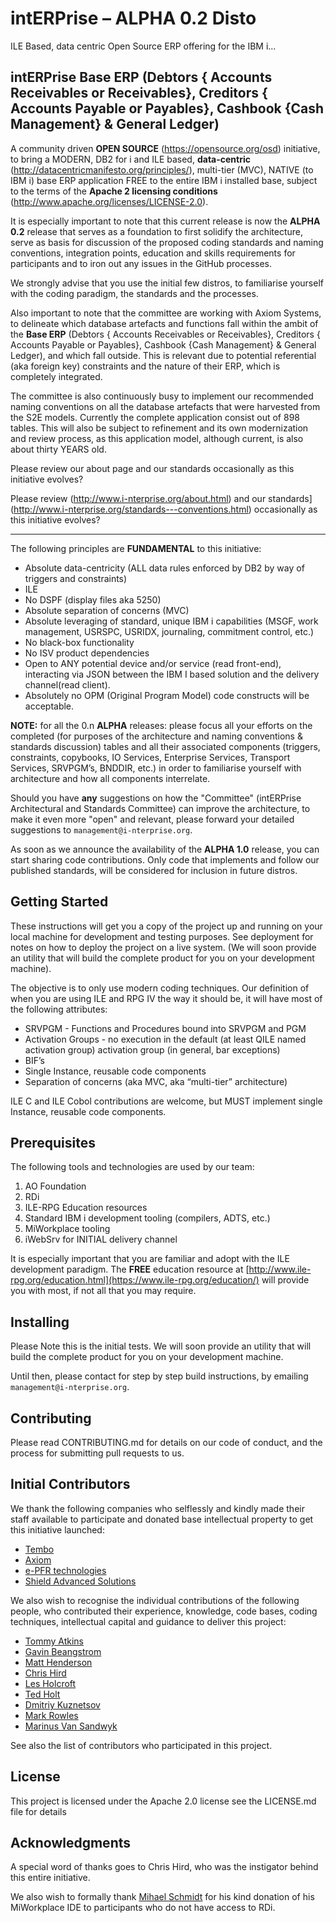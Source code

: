 # intERPrise – ALPHA 0.2 Disto
ILE Based, data centric Open Source ERP offering for the IBM i... 

## intERPrise Base ERP (Debtors { Accounts Receivables or Receivables}, Creditors { Accounts Payable or Payables}, Cashbook {Cash Management} & General Ledger)

A community driven **OPEN SOURCE** (https://opensource.org/osd) initiative, to bring a MODERN, DB2 for i and ILE based, **data-centric** (http://datacentricmanifesto.org/principles/), multi-tier (MVC), NATIVE (to IBM i) base ERP application FREE to the entire IBM i installed base, subject to the terms of the **Apache 2 licensing conditions** (http://www.apache.org/licenses/LICENSE-2.0).

It is especially important to note that this current release is now the **ALPHA 0.2** release that serves as a foundation to first solidify the architecture, serve as basis for discussion of the proposed coding standards and naming conventions, integration points, education and skills requirements for participants and to iron out any issues in the GitHub processes. 

We strongly advise that you use the initial few distros, to familiarise yourself with the coding paradigm, the standards and the processes.

Also important to note that the committee are working with Axiom Systems, to delineate which database artefacts and functions fall within the ambit of the **Base ERP** (Debtors { Accounts Receivables or Receivables}, Creditors { Accounts Payable or Payables}, Cashbook {Cash Management} & General Ledger), and which fall outside. This is relevant due to potential referential (aka foreign key) constraints and the nature of their ERP, which is completely integrated.

The committee is also continuously busy to implement our recommended naming conventions on all the database artefacts that were harvested from the S2E models. Currently the complete application consist out of 898 tables. This will also be subject to refinement and its own modernization and review process, as this application model, although current, is also about thirty YEARS old.

Please review our about page and our standards occasionally as this initiative evolves?


Please review (http://www.i-nterprise.org/about.html) and our standards](http://www.i-nterprise.org/standards---conventions.html) occasionally as this initiative evolves?

---

The following principles are **FUNDAMENTAL** to this initiative:
 
* Absolute data-centricity (ALL data rules enforced by DB2 by way of triggers and constraints)
* ILE
* No DSPF (display files aka 5250)
* Absolute separation of concerns (MVC)
* Absolute leveraging of standard, unique IBM i capabilities (MSGF, work management, USRSPC, USRIDX, journaling, commitment control, etc.)
* No black-box functionality
* No ISV product dependencies
* Open to ANY potential device and/or service (read front-end), interacting via JSON between the IBM I based solution and the delivery channel(read client).
* Absolutely no OPM (Original Program Model) code constructs will be acceptable.

**NOTE:** for all the 0.n **ALPHA** releases: please focus all your efforts on the completed (for purposes of the architecture and naming conventions & standards discussion) tables and all their associated components (triggers, constraints, copybooks, IO Services, Enterprise Services, Transport Services, SRVPGM’s, BNDDIR, etc.) in order to familiarise yourself with architecture and how all components interrelate. 

Should you have **any** suggestions on how the "Committee" (intERPrise Architectural and Standards Committee) can improve the architecture, to make it even more "open" and relevant, please forward your detailed suggestions to `management@i-nterprise.org`.

As soon as we announce the availability of the **ALPHA 1.0** release, you can start sharing code contributions. Only code that implements and follow our published standards, will be considered for inclusion in future distros.

## Getting Started

These instructions will get you a copy of the project up and running on your local machine for development and testing purposes. See deployment for notes on how to deploy the project on a live system. (We will soon provide an utility that will build the complete product for you on your development machine).

The objective is to only use modern coding techniques. Our definition of when you are using ILE and RPG IV the way it should be, it will have most of the following attributes:
*	SRVPGM - Functions and Procedures bound into SRVPGM and PGM
*	Activation Groups - no execution in the default (at least QILE named activation group) activation group (in general, bar exceptions)
*	BIF’s
*	Single Instance, reusable code components
*	Separation of concerns (aka MVC, aka “multi-tier” architecture)

ILE C and ILE Cobol contributions are welcome, but MUST implement single Instance, reusable code components.

## Prerequisites

The following tools and technologies are used by our team:

1.	AO Foundation
2.	RDi
3.	ILE-RPG Education resources
4.	Standard IBM i development tooling (compilers, ADTS, etc.)
5.	MiWorkplace tooling
6.	iWebSrv for INITIAL delivery channel

It is especially important that you are familiar and adopt with the ILE development paradigm. The **FREE** education resource at [http://www.ile-rpg.org/education.html](https://www.ile-rpg.org/education/) will provide you with most, if not all that you may require.

## Installing

Please Note this is the initial tests. We will soon provide an utility that will build the complete product for you on your development machine.

Until then, please contact for step by step build instructions, by emailing `management@i-nterprise.org`.

## Contributing

Please read CONTRIBUTING.md for details on our code of conduct, and the process for submitting pull requests to us.

## Initial Contributors

We thank the following companies who selflessly and kindly made their staff available to participate and donated base intellectual property to get this initiative launched:

* [Tembo](http://www.adsero-optima.com)
* [Axiom](http://www.axiom.co.za)
* [e-PFR technologies](http://www.iwebsrv.com)
* [Shield Advanced Solutions](https://shieldadvanced.com)

We also wish to recognise the individual contributions of the following people, who contributed their experience, knowledge, code bases, coding techniques, intellectual capital and guidance to deliver this project:

* [Tommy Atkins](https://www.linkedin.com/in/tommyatkins)
* [Gavin Beangstrom](https://www.linkedin.com/in/gavin-beangstrom-4344a74)
* [Matt Henderson](https://www.linkedin.com/in/matthewphenderson)
* [Chris Hird](https://www.linkedin.com/in/chrishird)
* [Les Holcroft](https://www.linkedin.com/in/lesholcroft)
* [Ted Holt](https://www.linkedin.com/in/ted-holt-14a483)
* [Dmitriy Kuznetsov](https://www.linkedin.com/in/dkuznetsov)
* [Mark Rowles](https://www.linkedin.com/in/mark-rowles-66489916)
* [Marinus Van Sandwyk](https://www.linkedin.com/in/mbogo)

See also the list of contributors who participated in this project.

## License

This project is licensed under the Apache 2.0 license see the LICENSE.md file for details

## Acknowledgments

A special word of thanks goes to Chris Hird, who was the instigator behind this entire initiative.

We also wish to formally thank [Mihael Schmidt](https://www.linkedin.com/in/mihael-schmidt-09aa73106/) for his kind donation of his MiWorkplace IDE to participants who do not have access to RDi.
